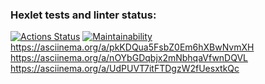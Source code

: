 ### Hexlet tests and linter status:

[![Actions Status](https://github.com/MorbidDesire/frontend-project-44/workflows/hexlet-check/badge.svg)](https://github.com/MorbidDesire/frontend-project-44/actions)
[![Maintainability](https://api.codeclimate.com/v1/badges/99ed9c3dc51e2d996625/maintainability)](https://codeclimate.com/github/MorbidDesire/frontend-project-44/maintainability)
https://asciinema.org/a/pkKDQua5FsbZ0Em6hXBwNvmXH
https://asciinema.org/a/nOYbGDqbjx2mNbhqaVfwnDQVL
https://asciinema.org/a/UdPUVT7itFTDgzW2fUesxtkQc
